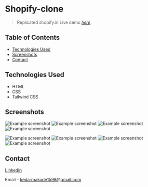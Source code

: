 # Shopify-clone
> Replicated shopify.in
> Live demo [_here_](https://shopify-clone-azure.vercel.app/).

## Table of Contents
* [Technologies Used](#technologies-used)
* [Screenshots](#screenshots)
* [Contact](#contact)


## Technologies Used
- HTML
- CSS
- Tailwind CSS


## Screenshots
![Example screenshot](./images/desktop-1.png)
![Example screenshot](./images/desktop-2.png)
![Example screenshot](./images/desktop-3.png)
![Example screenshot](./images/desktop-4.png)


![Example screenshot](./images/mobile-1.png)
![Example screenshot](./images/mobile-2.png)
![Example screenshot](./images/mobile-3.png)
![Example screenshot](./images/mobile-4.png)



## Contact

[Linkedin](https://www.linkedin.com/in/kedar-makode-9833321ab)

Email - kedarmakode1598@gmail.com




